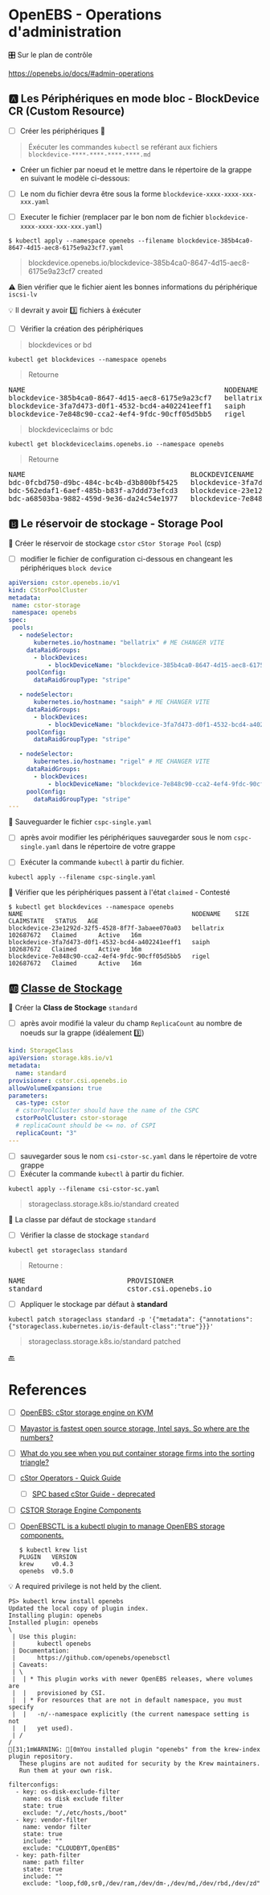 # OpenEBS - Operations d'administration

:control_knobs: Sur le plan de contrôle

https://openebs.io/docs/#admin-operations

## :a: Les Périphériques en mode bloc - BlockDevice CR (Custom Resource)


- [ ] Créer les périphériques :roll_of_paper:

> Éxécuter les commandes `kubectl` se reférant aux fichiers `blockdevice-****-****-****-****.md`

* Créer un fichier par noeud et le mettre dans le répertoire de la grappe en suivant le modèle ci-dessous:

- [ ] Le nom du fichier devra être sous la forme `blockdevice-xxxx-xxxx-xxx-xxx.yaml`

- [ ] Executer le fichier (remplacer par le bon nom de fichier `blockdevice-xxxx-xxxx-xxx-xxx.yaml`)

```
$ kubectl apply --namespace openebs --filename blockdevice-385b4ca0-8647-4d15-aec8-6175e9a23cf7.yaml
```
> blockdevice.openebs.io/blockdevice-385b4ca0-8647-4d15-aec8-6175e9a23cf7 created


:warning: Bien vérifier que le fichier aient les bonnes informations du périphérique `iscsi-lv`


:bulb: Il devrait y avoir :three: fichiers à éxécuter


- [ ] Vérifier la création des périphériques

> blockdevices or bd

```
kubectl get blockdevices --namespace openebs   
```
> Retourne
<pre>
NAME                                               NODENAME    SIZE           CLAIMSTATE   STATUS   AGE
blockdevice-385b4ca0-8647-4d15-aec8-6175e9a23cf7   bellatrix   107374182400   Unclaimed    Active   3m41s
blockdevice-3fa7d473-d0f1-4532-bcd4-a402241eeff1   saiph       107374182400   Unclaimed    Active   4m2s
blockdevice-7e848c90-cca2-4ef4-9fdc-90cff05d5bb5   rigel       107374182400   Unclaimed    Active   3m26s
</pre>

> blockdeviceclaims or bdc

```
kubectl get blockdeviceclaims.openebs.io --namespace openebs
```
> Retourne
<pre>
NAME                                       BLOCKDEVICENAME                                    PHASE   AGE
bdc-0fcbd750-d9bc-484c-bc4b-d3b800bf5425   blockdevice-3fa7d473-d0f1-4532-bcd4-a402241eeff1   Bound   17h
bdc-562edaf1-6aef-485b-b83f-a7ddd73efcd3   blockdevice-23e1292d-32f5-4528-8f7f-3abaee070a03   Bound   17h
bdc-a68503ba-9882-459d-9e36-da24c54e1977   blockdevice-7e848c90-cca2-4ef4-9fdc-90cff05d5bb5   Bound   17h
</pre>

## :b: Le réservoir de stockage - Storage Pool

:round_pushpin: Créer le réservoir de stockage `cstor` `cStor Storage Pool` (csp)

- [ ] modifier le fichier de configuration ci-dessous en changeant les périphériques `block device`

```yaml
apiVersion: cstor.openebs.io/v1
kind: CStorPoolCluster
metadata:
 name: cstor-storage
 namespace: openebs
spec:
 pools:
   - nodeSelector:
       kubernetes.io/hostname: "bellatrix" # ME CHANGER VITE
     dataRaidGroups:
       - blockDevices:
           - blockDeviceName: "blockdevice-385b4ca0-8647-4d15-aec8-6175e9a23cf7" # ME CHANGER VITE
     poolConfig:
       dataRaidGroupType: "stripe"

   - nodeSelector:
       kubernetes.io/hostname: "saiph" # ME CHANGER VITE
     dataRaidGroups:
       - blockDevices:
           - blockDeviceName: "blockdevice-3fa7d473-d0f1-4532-bcd4-a402241eeff1" # ME CHANGER VITE
     poolConfig:
       dataRaidGroupType: "stripe"

   - nodeSelector:
       kubernetes.io/hostname: "rigel" # ME CHANGER VITE
     dataRaidGroups:
       - blockDevices:
           - blockDeviceName: "blockdevice-7e848c90-cca2-4ef4-9fdc-90cff05d5bb5" # ME CHANGER VITE
     poolConfig:
       dataRaidGroupType: "stripe"
---
```

:round_pushpin: Sauveguarder le fichier `cspc-single.yaml`

- [ ] après avoir modifier les périphériques sauvegarder sous le nom `cspc-single.yaml` dans le répertoire de votre grappe

- [ ] Exécuter la commande `kubectl` à partir du fichier.

```
kubectl apply --filename cspc-single.yaml
```

:round_pushpin: Vérifier que les périphériques passent à l'état `claimed` - Contesté

```
$ kubectl get blockdevices --namespace openebs
NAME                                               NODENAME    SIZE        CLAIMSTATE   STATUS   AGE
blockdevice-23e1292d-32f5-4528-8f7f-3abaee070a03   bellatrix   102687672   Claimed      Active   16m
blockdevice-3fa7d473-d0f1-4532-bcd4-a402241eeff1   saiph       102687672   Claimed      Active   16m
blockdevice-7e848c90-cca2-4ef4-9fdc-90cff05d5bb5   rigel       102687672   Claimed      Active   16m
```

## :ab: [Classe de Stockage](https://kubernetes.io/docs/concepts/storage/storage-classes/)

:round_pushpin: Créer la **Class de Stockage** `standard` 

- [ ] après avoir modifié la valeur du champ `ReplicaCount` au nombre de noeuds sur la grappe (idéalement :three:)

```yaml
kind: StorageClass
apiVersion: storage.k8s.io/v1
metadata:
  name: standard
provisioner: cstor.csi.openebs.io
allowVolumeExpansion: true
parameters:
  cas-type: cstor
  # cstorPoolCluster should have the name of the CSPC
  cstorPoolCluster: cstor-storage
  # replicaCount should be <= no. of CSPI
  replicaCount: "3"
---
```

- [ ] sauvegarder sous le nom `csi-cstor-sc.yaml` dans le répertoire de votre grappe
- [ ] Exécuter la commande `kubectl` à partir du fichier.

```
kubectl apply --filename csi-cstor-sc.yaml
```
> storageclass.storage.k8s.io/standard created

:round_pushpin: La classe par défaut de stockage `standard`

- [ ] Vérifier la classe de stockage `standard`

```
kubectl get storageclass standard
```
> Retourne :
<pre>
NAME                        PROVISIONER                                                RECLAIMPOLICY   VOLUMEBINDINGMODE      ALLOWVOLUMEEXPANSION   AGE
standard                    cstor.csi.openebs.io                                       Delete          Immediate              true                   4s
</pre>

- [ ] Appliquer le stockage par défaut à **standard**

```
kubectl patch storageclass standard -p '{"metadata": {"annotations":{"storageclass.kubernetes.io/is-default-class":"true"}}}'
```
> storageclass.storage.k8s.io/standard patched

[:back:](../../#floppy_disk-le-stockage)

# References

- [ ] [OpenEBS: cStor storage engine on KVM](https://technology.amis.nl/platform/openebs-cstor-storage-engine-on-kvm)
- [ ] [Mayastor is fastest open source storage, Intel says. So where are the numbers?](https://blocksandfiles.com/2021/03/08/intel-says-mayastor-is-fastest-open-source-storage)
- [ ] [What do you see when you put container storage firms into the sorting triangle?](https://blocksandfiles.com/2021/03/05/data-storage-news-digest-container-storage/)

- [ ] [cStor Operators - Quick Guide](https://github.com/openebs/cstor-operators/blob/develop/docs/quick.md)
    - [ ] [SPC based cStor Guide - deprecated](https://openebs.io/docs/deprecated/spc-based-cstor)

- [ ] [CSTOR Storage Engine Components](https://github.com/openebs/openebsctl/tree/develop/docs/cstor)
- [ ] [OpenEBSCTL is a kubectl plugin to manage OpenEBS storage components.](https://github.com/openebs/openebsctl)
```
   $ kubectl krew list
   PLUGIN   VERSION
   krew     v0.4.3
   openebs  v0.5.0
```

:bulb: A required privilege is not held by the client.

```
PS> kubectl krew install openebs
Updated the local copy of plugin index.
Installing plugin: openebs
Installed plugin: openebs
\
 | Use this plugin:
 |      kubectl openebs
 | Documentation:
 |      https://github.com/openebs/openebsctl
 | Caveats:
 | \
 |  | * This plugin works with newer OpenEBS releases, where volumes are
 |  |   provisioned by CSI.
 |  | * For resources that are not in default namespace, you must specify
 |  |   -n/--namespace explicitly (the current namespace setting is not
 |  |   yet used).
 | /
/
[31;1mWARNING: [0mYou installed plugin "openebs" from the krew-index plugin repository.
   These plugins are not audited for security by the Krew maintainers.
   Run them at your own risk.
```

```
filterconfigs:
  - key: os-disk-exclude-filter
    name: os disk exclude filter
    state: true
    exclude: "/,/etc/hosts,/boot"
  - key: vendor-filter
    name: vendor filter
    state: true
    include: ""
    exclude: "CLOUDBYT,OpenEBS"
  - key: path-filter
    name: path filter
    state: true
    include: ""
    exclude: "loop,fd0,sr0,/dev/ram,/dev/dm-,/dev/md,/dev/rbd,/dev/zd"
```

